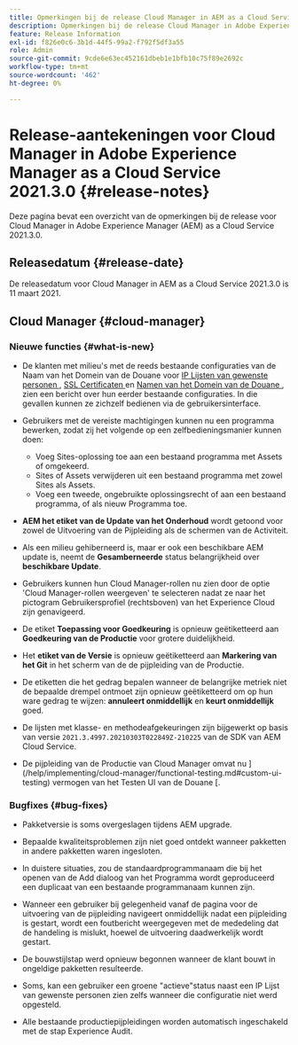 ```yaml
---
title: Opmerkingen bij de release Cloud Manager in AEM as a Cloud Service 2021.3.0
description: Opmerkingen bij de release Cloud Manager in Adobe Experience Manager (AEM) as a Cloud Service release 2021.3.0
feature: Release Information
exl-id: f826e0c6-3b1d-44f5-99a2-f792f5df3a55
role: Admin
source-git-commit: 9cde6e63ec452161dbeb1e1bfb10c75f89e2692c
workflow-type: tm+mt
source-wordcount: '462'
ht-degree: 0%

---
```


# Release-aantekeningen voor Cloud Manager in Adobe Experience Manager as a Cloud Service 2021.3.0 {#release-notes}

Deze pagina bevat een overzicht van de opmerkingen bij de release voor Cloud Manager in Adobe Experience Manager (AEM) as a Cloud Service 2021.3.0.

## Releasedatum {#release-date}

De releasedatum voor Cloud Manager in AEM as a Cloud Service 2021.3.0 is 11 maart 2021.

## Cloud Manager {#cloud-manager}

### Nieuwe functies {#what-is-new}

* De klanten met milieu&#39;s met de reeds bestaande configuraties van de Naam van het Domein van de Douane voor [ IP Lijsten van gewenste personen ](/help/implementing/cloud-manager/ip-allow-lists/managing-ip-allow-lists.md#pre-existing-cdn), [ SSL Certificaten ](/help/implementing/cloud-manager/managing-ssl-certifications/managing-certificates.md#pre-existing-cdn) en [ Namen van het Domein van de Douane ](/help/implementing/cloud-manager/custom-domain-names/check-domain-name-status.md#pre-existing-cdn), zien een bericht over hun eerder bestaande configuraties. In die gevallen kunnen ze zichzelf bedienen via de gebruikersinterface.

* Gebruikers met de vereiste machtigingen kunnen nu een programma bewerken, zodat zij het volgende op een zelfbedieningsmanier kunnen doen:
   * Voeg Sites-oplossing toe aan een bestaand programma met Assets of omgekeerd.
   * Sites of Assets verwijderen uit een bestaand programma met zowel Sites als Assets.
   * Voeg een tweede, ongebruikte oplossingsrecht of aan een bestaand programma, of als nieuw Programma toe.

* **AEM het etiket van de Update van het Onderhoud** wordt getoond voor zowel de Uitvoering van de Pijpleiding als de schermen van de Activiteit.

* Als een milieu gehiberneerd is, maar er ook een beschikbare AEM update is, neemt de **Gesamberneerde** status belangrijkheid over **beschikbare Update**.

* Gebruikers kunnen hun Cloud Manager-rollen nu zien door de optie &#39;Cloud Manager-rollen weergeven&#39; te selecteren nadat ze naar het pictogram Gebruikersprofiel (rechtsboven) van het Experience Cloud zijn genavigeerd.

* De etiket **Toepassing voor Goedkeuring** is opnieuw geëtiketteerd aan **Goedkeuring van de Productie** voor grotere duidelijkheid.

* Het **etiket van de Versie** is opnieuw geëtiketteerd aan **Markering van het Git** in het scherm van de de pijpleiding van de Productie.

* De etiketten die het gedrag bepalen wanneer de belangrijke metriek niet de bepaalde drempel ontmoet zijn opnieuw geëtiketteerd om op hun ware gedrag te wijzen: **annuleert onmiddellijk** en **keurt onmiddellijk** goed.

* De lijsten met klasse- en methodeafgekeuringen zijn bijgewerkt op basis van versie `2021.3.4997.20210303T022849Z-210225` van de SDK van AEM Cloud Service.

* De pijpleiding van de Productie van Cloud Manager omvat nu ](/help/implementing/cloud-manager/functional-testing.md#custom-ui-testing) vermogen van het Testen UI van de Douane [.

### Bugfixes  {#bug-fixes}

* Pakketversie is soms overgeslagen tijdens AEM upgrade.

* Bepaalde kwaliteitsproblemen zijn niet goed ontdekt wanneer pakketten in andere pakketten waren ingesloten.

* In duistere situaties, zou de standaardprogrammanaam die bij het openen van de Add dialoog van het Programma wordt geproduceerd een duplicaat van een bestaande programmanaam kunnen zijn.

* Wanneer een gebruiker bij gelegenheid vanaf de pagina voor de uitvoering van de pijpleiding navigeert onmiddellijk nadat een pijpleiding is gestart, wordt een foutbericht weergegeven met de mededeling dat de handeling is mislukt, hoewel de uitvoering daadwerkelijk wordt gestart.

* De bouwstijlstap werd opnieuw begonnen wanneer de klant bouwt in ongeldige pakketten resulteerde.

* Soms, kan een gebruiker een groene &quot;actieve&quot;status naast een IP Lijst van gewenste personen zien zelfs wanneer die configuratie niet werd opgesteld.

* Alle bestaande productiepijpleidingen worden automatisch ingeschakeld met de stap Experience Audit.
